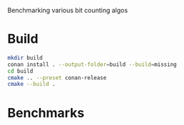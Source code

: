 Benchmarking various bit counting algos

# Build
```bash
mkdir build
conan install . --output-folder=build --build=missing
cd build
cmake .. --preset conan-release
cmake --build .
```

# Benchmarks
